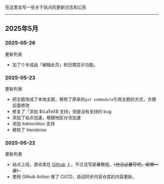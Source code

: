 在这里会写一些关于站点的更新日志和公告

---

## 2025年5月

### 2025-05-26

更新列表

- 加了个半成品「编辑此页」和日期显示功能。

### 2025-05-23

更新列表

- 把主题改成了本地主题，移除了原来的`git submodule`引用主题的方式，方便后面修改
- 修复了「添加 $\LaTeX$ 支持」但是没有支持的 bug
- 添加了站点加速，根据地区分流加速
- 添加 Admonition 支持
- 移除了 Herobrine

### 2025-05-22

更新列表

- 站点上线，源仓库在 [Github](https://github.com/FishCat233/brain-init-gate) 上，不过没写部署教程。~~（也没必要写吧，偷懒一波）~~
- 使用 Github Action 做了 CI/CD，自动同步内容仓库的内容更新。